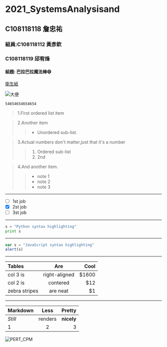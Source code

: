 # 2021_SystemsAnalysisand

## C108118118 詹忠祐

### 組員:C108118112 黃彥欽
###      C108118119 邱宥烽

#### 組題: 巴拉巴拉魔法棒:smile:

[衛生紙](http://papertoilet.com/)

![大便](https://t.pimg.jp/067/245/194/5/67245194.jpg)

```
54654654654654
```

>1.First ordered list item

>2.Another item
>> * Unordered sub-list.

>3.Actual numbers don't matter,just that it's a number
>> 1. Ordered sub-list
>> 2. 2nd

>4.And another item.
>> + note 1 
>> + note 2 
>> + note 3

***
- [ ] 1st job
- [x] 2st job
- [ ] 3st job
***
```py
s = "Python syntax highlighting"
print s
```
***
```js
var s = "JavaScript syntax highlighting"
alert(s)
```
***
| Tables        | Are           | Cool  |
|:------------- |:-------------:| -----:|
| col 3 is      | right-aligned | $1600 |
| col 2 is      |   contered    |   $12 |
| zebra stripes |   are neat    |    $1 |
***
| Markdown      | Less   | Pretty|
|:------------- |:------:| ----------:|
| *Still*      | renders | **nicely** |
| 1     |   2    |   3 |

![PERT_CPM](https://imgur.com/a/xoAGLAF)
